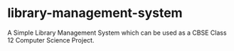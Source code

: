 # library-management-system
A Simple Library Management System which can be used as a CBSE Class 12 Computer Science Project.
